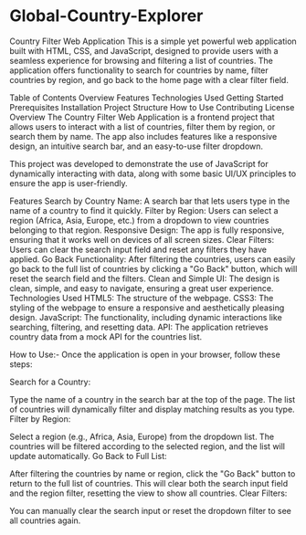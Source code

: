 # Global-Country-Explorer 

Country Filter Web Application
This is a simple yet powerful web application built with HTML, CSS, and JavaScript, designed to provide users with a seamless experience for browsing and filtering a list of countries. The application offers functionality to search for countries by name, filter countries by region, and go back to the home page with a clear filter field.

Table of Contents
Overview
Features
Technologies Used
Getting Started
Prerequisites
Installation
Project Structure
How to Use
Contributing
License
Overview
The Country Filter Web Application is a frontend project that allows users to interact with a list of countries, filter them by region, or search them by name. The app also includes features like a responsive design, an intuitive search bar, and an easy-to-use filter dropdown.

This project was developed to demonstrate the use of JavaScript for dynamically interacting with data, along with some basic UI/UX principles to ensure the app is user-friendly.

Features
Search by Country Name: A search bar that lets users type in the name of a country to find it quickly.
Filter by Region: Users can select a region (Africa, Asia, Europe, etc.) from a dropdown to view countries belonging to that region.
Responsive Design: The app is fully responsive, ensuring that it works well on devices of all screen sizes.
Clear Filters: Users can clear the search input field and reset any filters they have applied.
Go Back Functionality: After filtering the countries, users can easily go back to the full list of countries by clicking a "Go Back" button, which will reset the search field and the filters.
Clean and Simple UI: The design is clean, simple, and easy to navigate, ensuring a great user experience.
Technologies Used
HTML5: The structure of the webpage.
CSS3: The styling of the webpage to ensure a responsive and aesthetically pleasing design.
JavaScript: The functionality, including dynamic interactions like searching, filtering, and resetting data.
API: The application retrieves country data from a mock API for the countries list.



How to Use:-
Once the application is open in your browser, follow these steps:

Search for a Country:

Type the name of a country in the search bar at the top of the page.
The list of countries will dynamically filter and display matching results as you type.
Filter by Region:

Select a region (e.g., Africa, Asia, Europe) from the dropdown list.
The countries will be filtered according to the selected region, and the list will update automatically.
Go Back to Full List:

After filtering the countries by name or region, click the "Go Back" button to return to the full list of countries.
This will clear both the search input field and the region filter, resetting the view to show all countries.
Clear Filters:

You can manually clear the search input or reset the dropdown filter to see all countries again.
